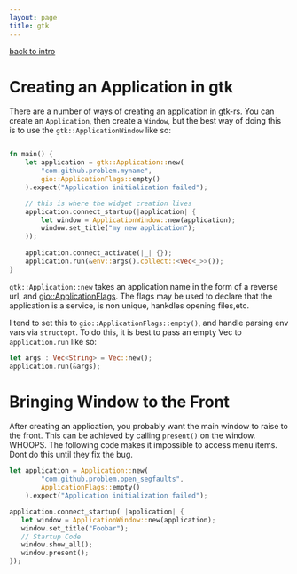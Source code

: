 ```yaml
---
layout: page
title: gtk
---
```


[back to intro](intro.html)
# Creating an Application in gtk
There are a number of ways of creating an application in gtk-rs. You can create an `Application`, then create a `Window`, but the best way of doing this is to use the `gtk::ApplicationWindow` like so:

```rust

fn main() {
    let application = gtk::Application::new(
        "com.github.problem.myname",
        gio::ApplicationFlags::empty()
    ).expect("Application initialization failed");

    // this is where the widget creation lives
    application.connect_startup(|application| {
        let window = ApplicationWindow::new(application);
        window.set_title("my new application");
    ));
    
    application.connect_activate(|_| {});
    application.run(&env::args().collect::<Vec<_>>());
}
```
`gtk::Application::new` takes an application name in the form of a reverse url, and [gio::ApplicationFlags](https://gtk-rs.org/docs/gio/struct.ApplicationFlags.html). The flags may be used to declare that the application is a service, is non unique, hankdles opening files,etc. 

I tend to set this to `gio::ApplicationFlags::empty()`, and handle parsing env vars via `structopt`.
To do this, it is best to pass an empty Vec to `application.run` like so:
```rust
let args : Vec<String> = Vec::new();
application.run(&args);
```

# Bringing Window to the Front
After creating an application, you probably want the main window to raise to the front. This can be achieved by calling `present()` on the window. WHOOPS. The following code makes it impossible to access menu items. Dont do this until they fix the bug. 

```rust
let application = Application::new(
        "com.github.problem.open_segfaults",
        ApplicationFlags::empty()
    ).expect("Application initialization failed");

application.connect_startup( |application| {
   let window = ApplicationWindow::new(application);
   window.set_title("Foobar");
   // Startup Code
   window.show_all();
   window.present();
});
```
